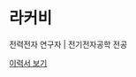 <!-- index.html -->
<!DOCTYPE html>
<html lang="ko">
<head>
  <meta charset="UTF-8">
  <meta name="viewport" content="width=device-width, initial-scale=1.0">
  <title>My Homepage</title>
  <link rel="stylesheet" href="style.css">
</head>
<body>
  <h1>라커비</h1>
  <p>전력전자 연구자 | 전기전자공학 전공</p>
  <a href="resume.pdf">이력서 보기</a>
</body>
</html>
